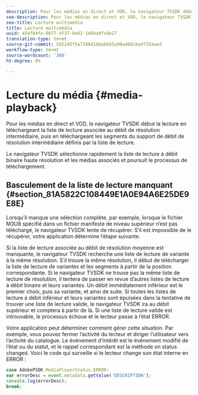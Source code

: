 ```yaml
---
description: Pour les médias en direct et VOD, le navigateur TVSDK début la lecture en téléchargeant la liste de lecture associée au débit de résolution intermédiaire, puis en téléchargeant les segments du support de débit de résolution intermédiaire définis par la liste de lecture.
seo-description: Pour les médias en direct et VOD, le navigateur TVSDK début la lecture en téléchargeant la liste de lecture associée au débit de résolution intermédiaire, puis en téléchargeant les segments du support de débit de résolution intermédiaire définis par la liste de lecture.
seo-title: Lecture multimédia
title: Lecture multimédia
uuid: 454f84fe-8077-4f37-8e62-1d6ba0fcde27
translation-type: tm+mt
source-git-commit: 592245f5a7186d18dabbb5a98a468cbed7354aed
workflow-type: tm+mt
source-wordcount: '368'
ht-degree: 0%

---
```



# Lecture du média {#media-playback}

Pour les médias en direct et VOD, le navigateur TVSDK début la lecture en téléchargeant la liste de lecture associée au débit de résolution intermédiaire, puis en téléchargeant les segments du support de débit de résolution intermédiaire définis par la liste de lecture.

Le navigateur TVSDK sélectionne rapidement la liste de lecture à débit binaire haute résolution et les médias associés et poursuit le processus de téléchargement.

## Basculement de la liste de lecture manquant {#section_81A5822C108449E1A0E94A6E25DE9E8E}

Lorsqu’il manque une sélection complète, par exemple, lorsque le fichier M3U8 spécifié dans un fichier manifeste de niveau supérieur n’est pas téléchargé, le navigateur TVSDK tente de récupérer. S’il est impossible de le récupérer, votre application détermine l’étape suivante.

Si la liste de lecture associée au débit de résolution moyenne est manquante, le navigateur TVSDK recherche une liste de lecture de variante à la même résolution. S’il trouve la même résolution, il début de télécharger la liste de lecture de variantes et les segments à partir de la position correspondante. Si le navigateur TVSDK ne trouve pas la même liste de lecture de résolution, il tentera de passer en revue d’autres listes de lecture à débit binaire et leurs variantes. Un débit immédiatement inférieur est le premier choix, puis sa variante, et ainsi de suite. Si toutes les listes de lecture à débit inférieur et leurs variantes sont épuisées dans la tentative de trouver une liste de lecture valide, le navigateur TVSDK ira au débit supérieur et comptera à partir de là. Si une liste de lecture valide est introuvable, le processus échoue et le lecteur passe à l’état ERROR.

Votre application peut déterminer comment gérer cette situation. Par exemple, vous pouvez fermer l’activité du lecteur et diriger l’utilisateur vers l’activité du catalogue. Le événement d’intérêt est le événement modifié de l’état ou du statut, et le rappel correspondant est la méthode on status changed. Voici le code qui surveille si le lecteur change son état interne en ERROR :

```js
case AdobePSDK.MediaPlayerStatus.ERROR:  
var errorDesc = event.metadata.getValue('DESCRIPTION'); 
console.log(errorDesc); 
break; 
```
